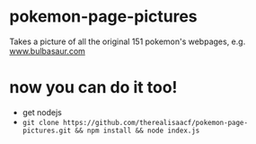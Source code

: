 # pokemon-page-pictures
Takes a picture of all the original 151 pokemon's webpages, e.g. www.bulbasaur.com

# now you can do it too!
* get nodejs
* `git clone https://github.com/therealisaacf/pokemon-page-pictures.git && npm install && node index.js`
